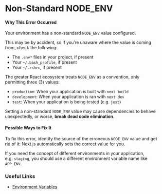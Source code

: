# Non-Standard NODE_ENV

#### Why This Error Occurred

Your environment has a non-standard `NODE_ENV` value configured.

This may be by accident, so if you’re unaware where the value is coming from, check the following:

- The `.env*` files in your project, if present
- Your `~/.bash_profile`, if present
- Your `~/.zshrc`, if present

The greater React ecosystem treats `NODE_ENV` as a convention, only permitting three (3) values:

- `production`: When your application is built with `next build`
- `development`: When your application is ran with `next dev`
- `test`: When your application is being tested (e.g. `jest`)

Setting a non-standard `NODE_ENV` value may cause dependencies to behave unexpectedly, or worse, **break dead code elimination**.

#### Possible Ways to Fix It

To fix this error, identify the source of the erroneous `NODE_ENV` value and get rid of it: Next.js automatically sets the correct value for you.

If you need the concept of different environments in your application, e.g. `staging`, you should use a different environment variable name like `APP_ENV`.

### Useful Links

- [Environment Variables](https://en.wikipedia.org/wiki/Environment_variable)
